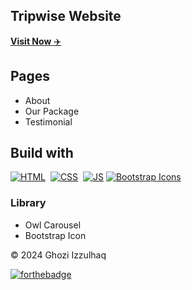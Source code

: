 ## Tripwise Website

<a href="https://ghozihaq2017.github.io/Tripwise-HW-Week2/" target="_blank">**Visit Now** ✈️</a>

## Pages

- About
- Our Package
- Testimonial

## Build with

[![HTML](https://img.shields.io/badge/html5%20-%23E34F26.svg?&style=for-the-badge&logo=html5&logoColor=white)](https://en.wikipedia.org/wiki/HTML)&nbsp;
[![CSS](https://img.shields.io/badge/css3%20-%231572B6.svg?&style=for-the-badge&logo=css3&logoColor=white)](https://en.wikipedia.org/wiki/CSS)&nbsp;
[![JS](https://img.shields.io/badge/javascript%20-%23323330.svg?&style=for-the-badge&logo=javascript&logoColor=%23F7DF1E)](https://en.wikipedia.org/wiki/JavaScript)
[![Bootstrap Icons](https://img.shields.io/badge/Bootstrap%20-6D2CF3.svg?&style=for-the-badge&logo=bootstrap&logoColor=white)](https://icons.getbootstrap.com/)

### Library

- Owl Carousel
- Bootstrap Icon

© 2024 Ghozi Izzulhaq

[![forthebadge](https://forthebadge.com/images/badges/built-with-love.svg)](https://forthebadge.com)
